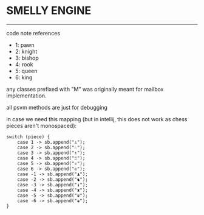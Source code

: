 # SMELLY ENGINE 


-------
code note references

- 1: pawn
- 2: knight
- 3: bishop
- 4: rook
- 5: queen
- 6: king

any classes prefixed with "M" was originally meant for mailbox implementation.

all psvm methods are just for debugging 

in case we need this mapping (but in intellij, this 
does not work as chess pieces aren't monospaced):
```
switch (piece) {
    case 1 -> sb.append("♙");
    case 2 -> sb.append("♘");
    case 3 -> sb.append("♗");
    case 4 -> sb.append("♖");
    case 5 -> sb.append("♕");
    case 6 -> sb.append("♔");
    case -1 -> sb.append("♟");
    case -2 -> sb.append("♞");
    case -3 -> sb.append("♝");
    case -4 -> sb.append("♜");
    case -5 -> sb.append("♛");
    case -6 -> sb.append("♚");
}
```